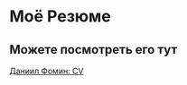 # Моё Резюме
## Можете посмотреть его тут 
[Даниил Фомин: CV](https://phomeen42.github.io/minin-cv-html-css/)
